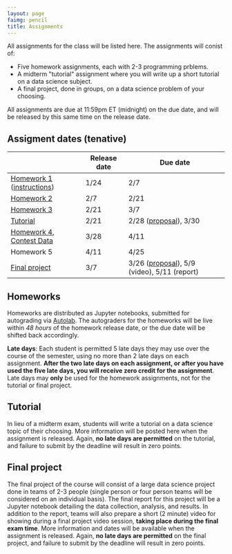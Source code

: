 ```yaml
---
layout: page
faimg: pencil
title: Assignments
---
```


All assignments for the class will be listed here.  The assignments will conist of:

- Five homework assignments, each with 2-3 programming prblems.
- A midterm "tutorial" assignment where you will write up a short tutorial on a data science subject.
- A final project, done in groups, on a data science problem of your choosing.

All assignments are due at 11:59pm ET (midnight) on the due date, and will be released by this same time on the release date.  

## Assigment dates (tenative)

| | Release date | Due date |
| --- | --- | --- |
| [Homework 1](/hw/hw1/handout.tar.gz) ([instructions](/hw/hw1/hw1.pdf)) | 1/24 | 2/7 |
| [Homework 2](/hw/hw2/handout.tar.gz) | 2/7 | 2/21 |
| [Homework 3](/hw/hw3/handout.tar.gz) | 2/21 | 3/7 |
| [Tutorial](/tutorial/tutorial.pdf) | 2/21 | 2/28 ([proposal](https://goo.gl/forms/MCDJmktk8jBuRBrb2)), 3/30 |
| [Homework 4](/hw/hw4/handout.tar.gz), [Contest Data](/hw/hw4/contest_data.zip) | 3/28 | 4/11 |
| Homework 5 | 4/11 | 4/25 |
| [Final project](project/project.pdf) | 3/7 | 3/26 ([proposal](https://goo.gl/forms/lMvLGDnpRQEoAobu1)), 5/9 (video), 5/11 (report)|

## Homeworks

Homeworks are distributed as Jupyter notebooks, submitted for autograding via [Autolab](http://autolab.andrew.cmu.edu).  The autograders for the homeworks will be live within *48 hours* of the homework release date, or the due date will be shifted back accordingly.

**Late days**: Each student is permitted 5 late days they may use over the course of the semester, using no more than 2 late days on each assignment.  **After the two late days on each assignment, or after you have used the five late days, you will receive zero credit for the assignment**.  Late days may **only** be used for the homework assignments, not for the tutorial or final project.


## Tutorial
In lieu of a midterm exam, students will write a tutorial on a data science topic of their choosing.  More information will be posted here when the assignment is released.  Again, **no late days are permitted** on the tutorial, and failure to submit by the deadline will result in zero points.


## Final project
The final project of the course will consist of a large data science project done in teams of 2-3 people (single person or four person teams will be considered on an individual basis).  The final report for this project will be a Jupyter notebook detailing the data collection, analysis, and results.  In addition to the report, teams will also prepare a short (2 minute) video for showing during a final project video session, **taking place during the final exam time**.  More information and dates will be available when the assignment is released.  Again, **no late days are permitted** on the final project, and failure to submit by the deadline will result in zero points.
